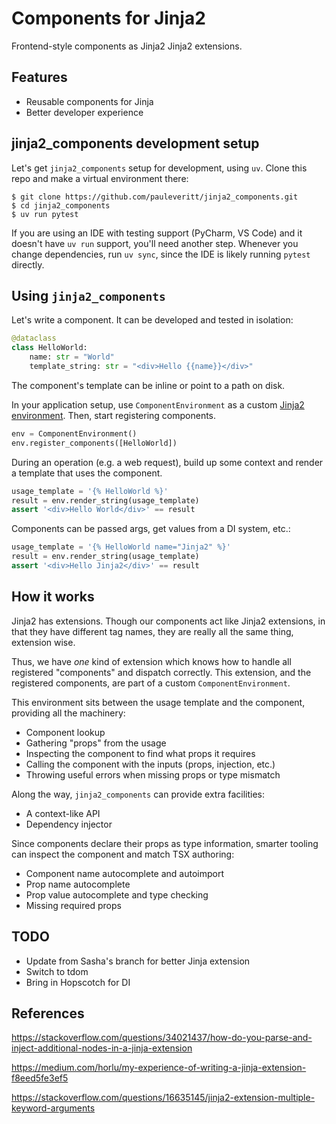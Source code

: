 # Components for Jinja2

Frontend-style components as Jinja2 Jinja2 extensions.

## Features

- Reusable components for Jinja
- Better developer experience

## jinja2_components development setup

Let's get `jinja2_components` setup for development, using `uv`. Clone this repo and make a virtual environment there:

```shell
$ git clone https://github.com/pauleveritt/jinja2_components.git
$ cd jinja2_components
$ uv run pytest
```

If you are using an IDE with testing support (PyCharm, VS Code) and it doesn't have `uv run` support, you'll need
another step. Whenever you change dependencies, run `uv sync`, since the IDE is likely running `pytest` directly.

## Using `jinja2_components`

Let's write a component. It can be developed and tested in isolation:

```python
@dataclass
class HelloWorld:
    name: str = "World"
    template_string: str = "<div>Hello {{name}}</div>"
```

The component's template can be inline or point to a path on disk.

In your application setup, use `ComponentEnvironment` as a custom
[Jinja2 environment](https://tedboy.github.io/jinja2/generated/generated/jinja2.environment.Environment.html). Then,
start registering components.

```python
env = ComponentEnvironment()
env.register_components([HelloWorld])
```

During an operation (e.g. a web request), build up some context and render a template that uses the component.

```python
usage_template = '{% HelloWorld %}'
result = env.render_string(usage_template)
assert '<div>Hello World</div>' == result
```

Components can be passed args, get values from a DI system, etc.:

```python
usage_template = '{% HelloWorld name="Jinja2" %}'
result = env.render_string(usage_template)
assert '<div>Hello Jinja2</div>' == result
```

## How it works

Jinja2 has extensions. Though our components act like Jinja2 extensions,
in that they have different tag names, they are really all the same
thing, extension wise.

Thus, we have *one* kind of extension which knows how to handle all
registered "components" and dispatch correctly. This extension, and the registered components, are part of a custom
`ComponentEnvironment`.

This environment sits between the usage template and the component, providing all the machinery:

- Component lookup
- Gathering "props" from the usage
- Inspecting the component to find what props it requires
- Calling the component with the inputs (props, injection, etc.)
- Throwing useful errors when missing props or type mismatch

Along the way, `jinja2_components` can provide extra facilities:

- A context-like API
- Dependency injector

Since components declare their props as type information, smarter tooling can inspect the component and match TSX
authoring:

- Component name autocomplete and autoimport
- Prop name autocomplete
- Prop value autocomplete and type checking
- Missing required props

## TODO

- Update from Sasha's branch for better Jinja extension
- Switch to tdom
- Bring in Hopscotch for DI

## References

https://stackoverflow.com/questions/34021437/how-do-you-parse-and-inject-additional-nodes-in-a-jinja-extension

https://medium.com/horlu/my-experience-of-writing-a-jinja-extension-f8eed5fe3ef5

https://stackoverflow.com/questions/16635145/jinja2-extension-multiple-keyword-arguments

